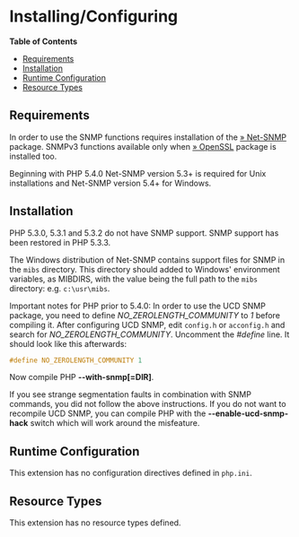 Installing/Configuring
======================

**Table of Contents**

-   [Requirements](/snmp/setup.html#Requirements)
-   [Installation](/snmp/setup.html#Installation)
-   [Runtime Configuration](/snmp/setup.html#Runtime%20Configuration)
-   [Resource Types](/snmp/setup.html#Resource%20Types)

Requirements
------------

In order to use the SNMP functions requires installation of the
<a href="http://www.net-snmp.org/" class="link external">» Net-SNMP</a>
package. SNMPv3 functions available only when
<a href="http://www.openssl.org/" class="link external">» OpenSSL</a>
package is installed too.

Beginning with PHP 5.4.0 Net-SNMP version 5.3+ is required for Unix
installations and Net-SNMP version 5.4+ for Windows.

Installation
------------

PHP 5.3.0, 5.3.1 and 5.3.2 do not have SNMP support. SNMP support has
been restored in PHP 5.3.3.

The Windows distribution of Net-SNMP contains support files for SNMP in
the `mibs` directory. This directory should added to Windows'
environment variables, as MIBDIRS, with the value being the full path to
the `mibs` directory: e.g. `c:\usr\mibs`.

Important notes for PHP prior to 5.4.0: In order to use the UCD SNMP
package, you need to define *NO\_ZEROLENGTH\_COMMUNITY* to *1* before
compiling it. After configuring UCD SNMP, edit `config.h` or
`acconfig.h` and search for *NO\_ZEROLENGTH\_COMMUNITY*. Uncomment the
*\#define* line. It should look like this afterwards:

``` c
#define NO_ZEROLENGTH_COMMUNITY 1
```

Now compile PHP **--with-snmp\[=DIR\]**.

If you see strange segmentation faults in combination with SNMP
commands, you did not follow the above instructions. If you do not want
to recompile UCD SNMP, you can compile PHP with the
**--enable-ucd-snmp-hack** switch which will work around the misfeature.

Runtime Configuration
---------------------

This extension has no configuration directives defined in `php.ini`.

Resource Types
--------------

This extension has no resource types defined.
